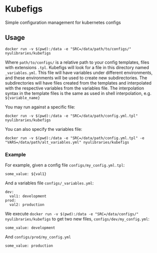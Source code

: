# Kubefigs

Simple configuration management for kubernetes configs

## Usage

```
docker run -v $(pwd):/data -e "SRC=/data/path/to/configs/" nyulibraries/kubefigs
```

Where `path/to/configs/` is a relative path to your config templates, files with extensions `.tpl`. Kubefigs will look for a file in this directory named `_variables.yml`. This file will have variables under different environments, and these environments will be used to create new subdirectories. The subdirectories will have files created from the templates and interpolated with the respective variables from the variables file. The interpolation syntax in the template files is the same as used in shell interpolation, e.g. `${variable_name}`

You may run against a specific file:

```
docker run -v $(pwd):/data -e "SRC=/data/path/config.yml.tpl" nyulibraries/kubefigs
```

You can also specify the variables file:

```
docker run -v $(pwd):/data -e "SRC=/data/path/config.yml.tpl" -e "VARS=/data/path/alt_variables.yml" nyulibraries/kubefigs
```

### Example

For example, given a config file `configs/my_config.yml.tpl`:

```
some_value: ${val1}
```

And a variables file `configs/_variables.yml`:

```
dev:
  val1: development
prod:
  val2: production
```

We execute `docker run -v $(pwd):/data -e "SRC=/data/configs/" nyulibraries/kubefigs` to get two new files, `configs/dev/my_config.yml`:

```
some_value: development
```

And `configs/prod/my_config.yml`

```
some_value: production
```
